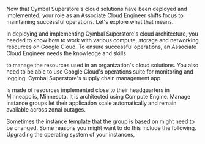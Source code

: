 Now that Cymbal Superstore's cloud solutions have been deployed and implemented, your role as an Associate Cloud Engineer shifts focus to maintaining successful operations. Let's explore what that means.

In deploying and implementing Cymbal Superstore's cloud architecture, you needed to know how to work with various compute, storage and networking resources on Google Cloud. To ensure successful operations, an Associate Cloud Engineer needs the knowledge and skills

to manage the resources used in an organization's cloud solutions. You also need to be able to use Google Cloud's operations suite for monitoring and logging. Cymbal Superstore's supply chain management app

is made of resources implemented close to their headquarters in Minneapolis, Minnesota. It is architected using Compute Engine. Manage instance groups let their application scale automatically and remain available across zonal outages.

Sometimes the instance template that the group is based on might need to be changed. Some reasons you might want to do this include the following. Upgrading the operating system of your instances,